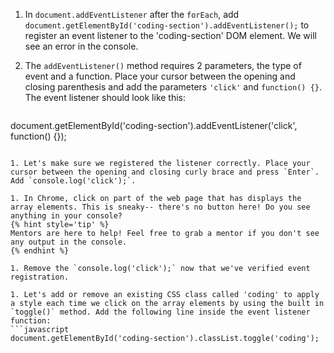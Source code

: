 1. In `document.addEventListener` after the `forEach`, add `document.getElementById('coding-section').addEventListener();` to register an event listener to the 'coding-section' DOM element. We will see an error in the console.

1. The `addEventListener()` method requires 2 parameters, the type of event and a function. Place your cursor between the opening and closing parenthesis and add the parameters `'click'` and `function() {}`. The event listener should look like this:
   ```javascript
document.getElementById('coding-section').addEventListener('click', function() {});
   ```

1. Let's make sure we registered the listener correctly. Place your cursor between the opening and closing curly brace and press `Enter`. Add `console.log('click');`.

1. In Chrome, click on part of the web page that has displays the array elements. This is sneaky-- there's no button here! Do you see anything in your console?
   {% hint style='tip' %}
Mentors are here to help! Feel free to grab a mentor if you don't see any output in the console.
   {% endhint %}  

1. Remove the `console.log('click');` now that we've verified event registration.

1. Let's add or remove an existing CSS class called 'coding' to apply a style each time we click on the array elements by using the built in `toggle()` method. Add the following line inside the event listener function:
   ```javascript
document.getElementById('coding-section').classList.toggle('coding');
   ```